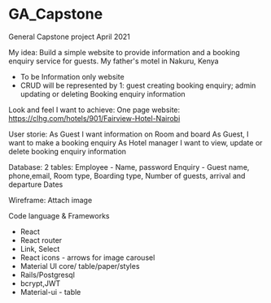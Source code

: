 # GA_Capstone
General Capstone project April 2021

My idea:
Build a simple website to provide information and a booking enquiry service for guests. My father's motel in Nakuru, Kenya


-	To be Information only website
-	CRUD will be represented by 1: guest creating booking enquiry; admin updating or deleting Booking enquiry information

Look and feel I want to achieve:
One page website: https://clhg.com/hotels/901/Fairview-Hotel-Nairobi

User storie:
As Guest I want information on Room and board
As Guest, I want to make a booking enquiry
As Hotel manager I want to view, update or delete booking enquiry information

Database:
2 tables:
Employee - Name, password 
Enquiry - Guest name, phone,email, Room type, Boarding type, Number of guests, arrival and departure Dates

Wireframe: Attach image

Code language & Frameworks
- React
- React router
- Link, Select
- React icons - arrows for image carousel
- Material UI core/ table/paper/styles
- Rails/Postgresql
- bcrypt,JWT 
- Material-ui - table